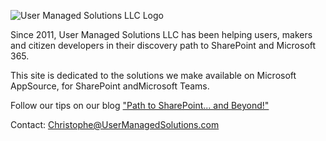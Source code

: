  ![User Managed Solutions LLC Logo](http://appsource.usermanagedsolutions.com/UMSonline.png)
 
 Since 2011, User Managed Solutions LLC has been helping users, makers and citizen developers in their discovery path to SharePoint and Microsoft 365.
 
 This site is dedicated to the solutions we make available on Microsoft AppSource, for SharePoint andMicrosoft Teams.
 
 Follow our tips on our blog ["Path to SharePoint... and Beyond!"](https://blog.pathtosharepoint.com/)
 
 Contact: Christophe@UserManagedSolutions.com
